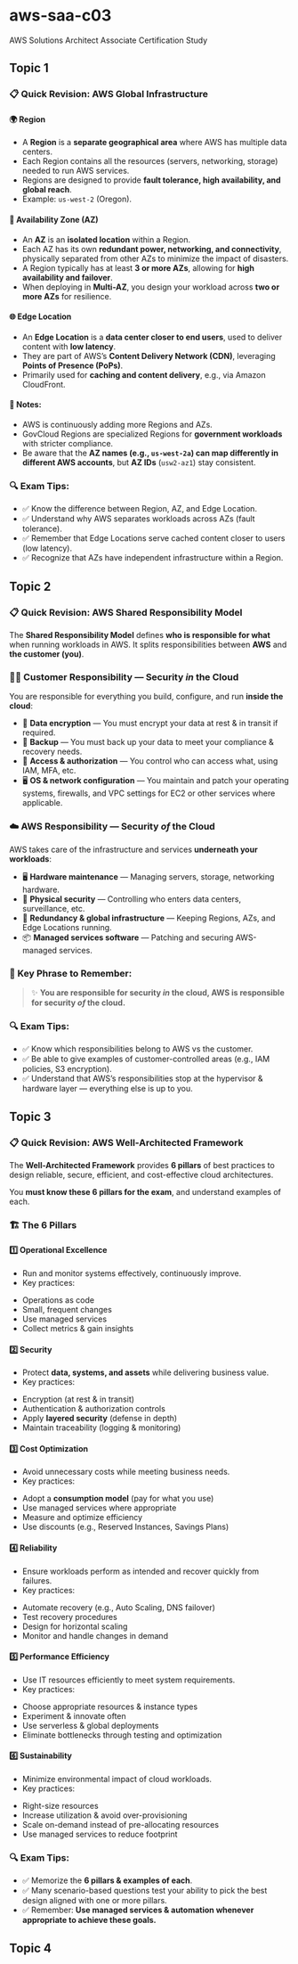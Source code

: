 # aws-saa-c03
AWS Solutions Architect Associate Certification Study

## Topic 1

### 📋 Quick Revision: AWS Global Infrastructure

#### 🌍 **Region**

* A **Region** is a **separate geographical area** where AWS has multiple data centers.
* Each Region contains all the resources (servers, networking, storage) needed to run AWS services.
* Regions are designed to provide **fault tolerance, high availability, and global reach**.
* Example: `us-west-2` (Oregon).

#### 🏢 **Availability Zone (AZ)**

* An **AZ** is an **isolated location** within a Region.
* Each AZ has its own **redundant power, networking, and connectivity**, physically separated from other AZs to minimize the impact of disasters.
* A Region typically has at least **3 or more AZs**, allowing for **high availability and failover**.
* When deploying in **Multi-AZ**, you design your workload across **two or more AZs** for resilience.

#### 🌐 **Edge Location**

* An **Edge Location** is a **data center closer to end users**, used to deliver content with **low latency**.
* They are part of AWS’s **Content Delivery Network (CDN)**, leveraging **Points of Presence (PoPs)**.
* Primarily used for **caching and content delivery**, e.g., via Amazon CloudFront.

#### 📝 Notes:

* AWS is continuously adding more Regions and AZs.
* GovCloud Regions are specialized Regions for **government workloads** with stricter compliance.
* Be aware that the **AZ names (e.g., `us-west-2a`) can map differently in different AWS accounts**, but **AZ IDs** (`usw2-az1`) stay consistent.

### 🔍 Exam Tips:

- ✅ Know the difference between Region, AZ, and Edge Location.
- ✅ Understand why AWS separates workloads across AZs (fault tolerance).
- ✅ Remember that Edge Locations serve cached content closer to users (low latency).
- ✅ Recognize that AZs have independent infrastructure within a Region.

## Topic 2

### 📋 Quick Revision: AWS Shared Responsibility Model

The **Shared Responsibility Model** defines **who is responsible for what** when running workloads in AWS.
It splits responsibilities between **AWS** and **the customer (you)**.

### 🧑‍💻 **Customer Responsibility — Security *in* the Cloud**

You are responsible for everything you build, configure, and run **inside the cloud**:

* 🔐 **Data encryption** — You must encrypt your data at rest & in transit if required.
* 💾 **Backup** — You must back up your data to meet your compliance & recovery needs.
* 👥 **Access & authorization** — You control who can access what, using IAM, MFA, etc.
* 🖥️ **OS & network configuration** — You maintain and patch your operating systems, firewalls, and VPC settings for EC2 or other services where applicable.

### ☁️ **AWS Responsibility — Security *of* the Cloud**

AWS takes care of the infrastructure and services **underneath your workloads**:

* 🖥️ **Hardware maintenance** — Managing servers, storage, networking hardware.
* 🏢 **Physical security** — Controlling who enters data centers, surveillance, etc.
* 🔄 **Redundancy & global infrastructure** — Keeping Regions, AZs, and Edge Locations running.
* 📦 **Managed services software** — Patching and securing AWS-managed services.

### 📝 Key Phrase to Remember:

> ✨ **You are responsible for security *in* the cloud, AWS is responsible for security *of* the cloud.**


### 🔍 Exam Tips:

- ✅ Know which responsibilities belong to AWS vs the customer.
- ✅ Be able to give examples of customer-controlled areas (e.g., IAM policies, S3 encryption).
- ✅ Understand that AWS’s responsibilities stop at the hypervisor & hardware layer — everything else is up to you.

## Topic 3

### 📋 Quick Revision: AWS Well-Architected Framework

The **Well-Architected Framework** provides **6 pillars** of best practices to design reliable, secure, efficient, and cost-effective cloud architectures.

You **must know these 6 pillars for the exam**, and understand examples of each.

### 🏗️ The 6 Pillars

#### 1️⃣ **Operational Excellence**

* Run and monitor systems effectively, continuously improve.
* Key practices:
- Operations as code
- Small, frequent changes
- Use managed services
- Collect metrics & gain insights

#### 2️⃣ **Security**

* Protect **data, systems, and assets** while delivering business value.
* Key practices:
- Encryption (at rest & in transit)
- Authentication & authorization controls
- Apply **layered security** (defense in depth)
- Maintain traceability (logging & monitoring)

#### 3️⃣ **Cost Optimization**

* Avoid unnecessary costs while meeting business needs.
* Key practices:
- Adopt a **consumption model** (pay for what you use)
- Use managed services where appropriate
- Measure and optimize efficiency
- Use discounts (e.g., Reserved Instances, Savings Plans)

#### 4️⃣ **Reliability**

* Ensure workloads perform as intended and recover quickly from failures.
* Key practices:
- Automate recovery (e.g., Auto Scaling, DNS failover)
- Test recovery procedures
- Design for horizontal scaling
- Monitor and handle changes in demand

#### 5️⃣ **Performance Efficiency**

* Use IT resources efficiently to meet system requirements.
* Key practices:
- Choose appropriate resources & instance types
- Experiment & innovate often
- Use serverless & global deployments
- Eliminate bottlenecks through testing and optimization

#### 6️⃣ **Sustainability**

* Minimize environmental impact of cloud workloads.
* Key practices:
- Right-size resources
- Increase utilization & avoid over-provisioning
- Scale on-demand instead of pre-allocating resources
- Use managed services to reduce footprint

### 🔍 Exam Tips:

- ✅ Memorize the **6 pillars & examples of each**.
- ✅ Many scenario-based questions test your ability to pick the best design aligned with one or more pillars.
- ✅ Remember: **Use managed services & automation whenever appropriate to achieve these goals.**

## Topic 4


